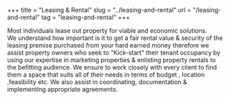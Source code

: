 +++
title = "Leasing & Rental"
slug = "../leasing-and-rental"
url = "/leasing-and-rental"
tag = "leasing-and-rental"
+++

Most individuals lease out property for viable and economic solutions.  
We understand how important is it to get a fair rental value & security of the leasing premise  purchased from your hard earned money therefore we  assist property owners who seek to "Kick-start" their tenant occupancy by using our expertise in marketing properties & enlisting property rentals to the befitting audience.
We ensure to work closely with every client to find them a space that suits all of their needs in terms of budget , location ,feasibility etc.
We also assist in coordinating, documentation & implementing appropriate agreements.